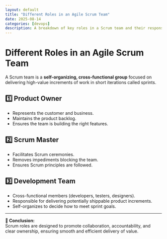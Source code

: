 ```yaml
---
layout: default
title: "Different Roles in an Agile Scrum Team"
date: 2025-08-14
categories: [devops]
description: A breakdown of key roles in a Scrum team and their responsibilities.
---
```


# Different Roles in an Agile Scrum Team

A Scrum team is a **self-organizing, cross-functional group** focused on delivering high-value increments of work in short iterations called sprints.

## 1️⃣ Product Owner
- Represents the customer and business.
- Maintains the product backlog.
- Ensures the team is building the right features.

## 2️⃣ Scrum Master
- Facilitates Scrum ceremonies.
- Removes impediments blocking the team.
- Ensures Scrum principles are followed.

## 3️⃣ Development Team
- Cross-functional members (developers, testers, designers).
- Responsible for delivering potentially shippable product increments.
- Self-organizes to decide how to meet sprint goals.

---

**📌 Conclusion:**  
Scrum roles are designed to promote collaboration, accountability, and clear ownership, ensuring smooth and efficient delivery of value.
